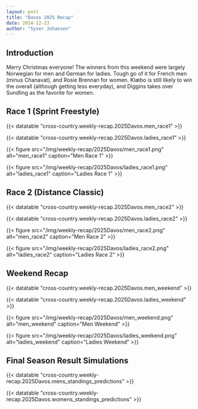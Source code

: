 ```yaml
---
layout: post
title: "Davos 2025 Recap"
date: 2024-12-23
author: "Syver Johansen"
---
```


## Introduction

Merry Christmas everyone!  The winners from this weekend were largely Norwegian for men and German for ladies.  Tough go of it for French men (minus Chanavat), and Rosie Brennan for women.  Klæbo is still likely to win the overall (although getting less everyday), and Diggins takes over Sundling as the favorite for women.

## Race 1 (Sprint Freestyle)

{{< datatable "cross-country.weekly-recap.2025Davos.men_race1" >}}

{{< datatable "cross-country.weekly-recap.2025Davos.ladies_race1" >}}

{{< figure src="/img/weekly-recap/2025Davos/men_race1.png" alt="men_race1" caption="Men Race 1" >}}

{{< figure src="/img/weekly-recap/2025Davos/ladies_race1.png" alt="ladies_race1" caption="Ladies Race 1" >}}


## Race 2 (Distance Classic)

{{< datatable "cross-country.weekly-recap.2025Davos.men_race2" >}}

{{< datatable "cross-country.weekly-recap.2025Davos.ladies_race2" >}}

{{< figure src="/img/weekly-recap/2025Davos/men_race2.png" alt="men_race2" caption="Men Race 2" >}}

{{< figure src="/img/weekly-recap/2025Davos/ladies_race2.png" alt="ladies_race2" caption="Ladies Race 2" >}}


## Weekend Recap

{{< datatable "cross-country.weekly-recap.2025Davos.men_weekend" >}}

{{< datatable "cross-country.weekly-recap.2025Davos.ladies_weekend" >}}

{{< figure src="/img/weekly-recap/2025Davos/men_weekend.png" alt="men_weekend" caption="Men Weekend" >}}

{{< figure src="/img/weekly-recap/2025Davos/ladies_weekend.png" alt="ladies_weekend" caption="Ladies Weekend" >}}

## Final Season Result Simulations

{{< datatable "cross-country.weekly-recap.2025Davos.mens_standings_predictions" >}}

{{< datatable "cross-country.weekly-recap.2025Davos.womens_standings_predictions" >}}